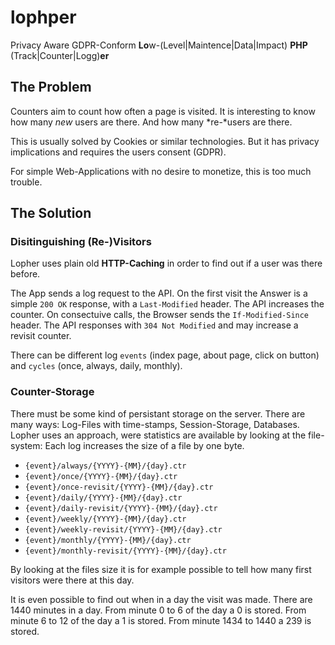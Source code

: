 # lophper

Privacy Aware GDPR-Conform **Lo**w-(Level|Maintence|Data|Impact) **PHP** (Track|Counter|Logg)**er**

## The Problem

Counters aim to count how often a page is visited.
It is interesting to know how many *new* users are there.
And how many *re-*users are there.

This is usually solved by Cookies or similar technologies.
But it has privacy implications and requires the users consent (GDPR).

For simple Web-Applications with no desire to monetize,
this is too much trouble.

## The Solution

### Disitinguishing (Re-)Visitors

Lopher uses plain old **HTTP-Caching** in order to find out if a user was there before.

The App sends a log request to the API.
On the first visit the Answer is a simple `200 OK` response, with a `Last-Modified` header.
The API increases the counter.
On consectuive calls, the Browser sends the `If-Modified-Since` header.
The API responses with `304 Not Modified` and may increase a revisit counter.

There can be different log `events` (index page, about page, click on button) and `cycles` (once, always, daily, monthly).

### Counter-Storage

There must be some kind of persistant storage on the server.
There are many ways: Log-Files with time-stamps, Session-Storage, Databases.
Lopher uses an approach, were statistics are available by looking at the file-system:
Each log increases the size of a file by one byte.

* `{event}/always/{YYYY}-{MM}/{day}.ctr`
* `{event}/once/{YYYY}-{MM}/{day}.ctr`
* `{event}/once-revisit/{YYYY}-{MM}/{day}.ctr`
* `{event}/daily/{YYYY}-{MM}/{day}.ctr`
* `{event}/daily-revisit/{YYYY}-{MM}/{day}.ctr`
* `{event}/weekly/{YYYY}-{MM}/{day}.ctr`
* `{event}/weekly-revisit/{YYYY}-{MM}/{day}.ctr`
* `{event}/monthly/{YYYY}-{MM}/{day}.ctr`
* `{event}/monthly-revisit/{YYYY}-{MM}/{day}.ctr`

By looking at the files size it is for example possible to tell how many first visitors were there at this day.

It is even possible to find out when in a day the visit was made.
There are 1440 minutes in a day.
From minute 0 to 6 of the day a 0 is stored.
From minute 6 to 12 of the day a 1 is stored.
From minute 1434 to 1440 a 239 is stored.